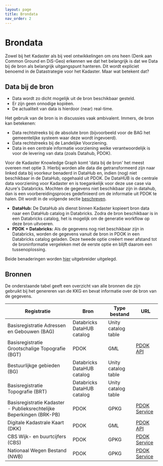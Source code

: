 ```yaml
---
layout: page
title: Brondata
nav_order: 2
---
```


# Brondata

Zowel bij het Kadaster als bij veel ontwikkelingen om ons heen (Denk aan Common Ground en DiS-Geo) erkennen we dat het belangrijk is dat we Data bij de bron als belangrijk uitgangspunt hanteren. Dit wordt expliciet benoemd in de Datastrategie voor het Kadaster. Maar wat betekent dat?

## Data bij de bron

- Data wordt zo dicht mogelijk uit de bron beschikbaar gesteld.
- Er zijn geen onnodige kopiëen.
- De actualiteit van data is hierdoor (near) real-time.

Het gebruik van de bron is in discussies vaak ambivalent. Immers, de bron kan betekenen:

- Data rechtstreeks bij de absolute bron (bijvoorbeeld voor de BAG het gemeentelijke systeem waar deze wordt ingevoerd).
- Data rechtstreeks bij de Landelijke Voorziening.
- Data in een centrale informatie voorziening welke verantwoordelijk is voor de levering van data (zoals Datahub, PDOK).

Voor de Kadaster Knowledge Graph komt 'data bij de bron' het meest overeen met optie 3. Hierbij worden alle data die getransformeerd zijn naar linked data bij voorkeur benaderd in DataHub en, indien (nog) niet beschikbaar in de DataHub, opgehaald uit PDOK. De DataHUB is de centrale data voorziening voor Kadaster en is toegankelijk voor deze use case via Azure's Databricks. Mochten de gegevens niet beschikbaar zijn in datahub, dan is een voorbereidingsproces gedefinieerd om de informatie uit PDOK te halen. Dit wordt in de volgende sectie [beschreven](pipeline.md).

- **DataHub:** De DataHub als dienst binnen Kadaster kopieert bron data naar een DataHub catalog in Databricks. Zodra de bron beschikbaar is in een Databricks catalog, het is mogelijk om de generatie workflow op deze bron uitvoeren.
- **PDOK + Databricks:** Als de gegevens nog niet beschikbaar zijn in Databricks, worden de gegevens vanuit de bron in PDOK in een Databricks catalog geladen. Deze tweede optie creëert meer afstand tot de broninformatie vergeleken met de eerste optie en blijft daarom een ​​tussenoplossing.

Beide benaderingen worden [hier](pipeline.md) uitgebreider uitgelegd.

## Bronnen

De onderstaande tabel geeft een overzicht van alle bronnen die zijn gebruikt bij het genereren van de KKG en bevat informatie over de bron van de gegevens.

| Registratie | Bron | Type bestand | URL |
| ----- | ---- | ---- | ---- |
| Basisregistratie Adressen en Gebouwen (BAG) | Databricks DataHUB catalog | Unity catalog table | 
| Basisregistratie Grootschalige Topografie (BGT) | PDOK | GML | [PDOK API](https://api.pdok.nl/lv/bgt/download/v1_0/full/predefined/bgt-citygml-nl-nopbp.zip) |
| Bestuurlijkge gebieden (BG) | Databricks DataHUB catalog | Unity catalog table |
| Basisregistratie Topografie (BRT) | Databricks DataHUB catalog | Unity catalog table |
| Basisregistratie Kadaster - Publieksrechtelijke Beperkingen (BRK-PB) | PDOK | GPKG | [PDOK Service](https://service.pdok.nl/kadaster/wkpb/atom/v1_0/downloads/wkpb.zip) |
| Digitale Kadastrale Kaart (DKK) | PDOK | GML | [PDOK API](https://api.pdok.nl/kadaster/kadastralekaart/download/v5_0/delta/predefined/kadastralekaart-gml-nl.zip) |
| CBS Wijk- en buurtcijfers (CBS) | PDOK | GPKG | [PDOK Service](https://service.pdok.nl/cbs/wijkenbuurten/2023/atom/downloads/wijkenbuurten_2023_v1.gpkg) |
| Nationaal Wegen Bestand (NWB) | PDOK | GPKG | [PDOK Service](https://service.pdok.nl/rws/nwbwegen/atom/downloads/nwb_wegen.gpkg) |
